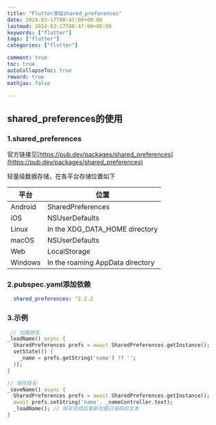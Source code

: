 ```yaml
---
title: "Flutter添加shared_preferences"
date: 2024-03-17T08:47:00+08:00
lastmod: 2024-03-17T08:47:00+08:00
keywords: ["flutter"]
tags: ["flutter"]
categories: ["flutter"]

comment: true
toc: true
autoCollapseToc: true
reward: true
mathjax: false

---
```


<!--more-->

## shared_preferences的使用

### 1.shared_preferences

官方链接见[https://pub.dev/packages/shared_preferences](https://pub.dev/packages/shared_preferences)

轻量级数据存储，在各平台存储位置如下

| 平台 | 位置 |
|----|----|
| Android   |  SharedPreferences  |
|  iOS  | NSUserDefaults   |
|  Linux  |  In the XDG_DATA_HOME directory  |
|   macOS |  NSUserDefaults  |
|  Web  |  LocalStorage  |
|  Windows  |  In the roaming AppData directory  |


### 2.pubspec.yaml添加依赖

```yaml
  shared_preferences: ^2.2.2
```

### 3.示例

```dart
 // 加载姓名
_loadName() async {
  SharedPreferences prefs = await SharedPreferences.getInstance();
  setState(() {
    _name = prefs.getString('name') ?? '';
  });
}

// 保存姓名
_saveName() async {
  SharedPreferences prefs = await SharedPreferences.getInstance();
  await prefs.setString('name', _nameController.text);
  _loadName(); // 保存完成后重新加载已保存的文本
}
```
